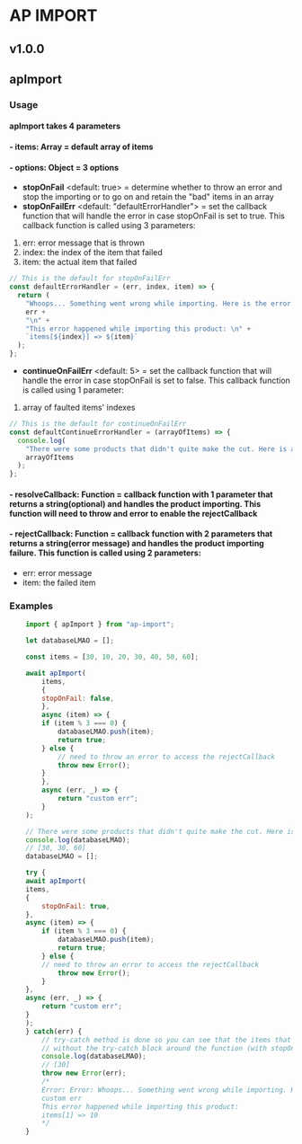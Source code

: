 # AP IMPORT

## v1.0.0

## apImport

### Usage

#### apImport takes 4 parameters

#### - items: Array = default array of items

#### - options: Object = 3 options

- <b>stopOnFail</b> <default: true> = determine whether to throw an error and stop the importing or to go on and retain the "bad" items in an array
- <b>stopOnFailErr</b> <default: "defaultErrorHandler"> = set the callback function that will handle the error in case stopOnFail is set to true. This callback function is called using 3 parameters: 
<ol>
<li>err: error message that is thrown </li>
<li>index: the index of the item that failed</li>
<li>item: the actual item that failed</li>
</ol>

```javascript
// This is the default for stopOnFailErr
const defaultErrorHandler = (err, index, item) => {
  return (
    "Whoops... Something went wrong while importing. Here is the error: \n" +
    err +
    "\n" +
    "This error happened while importing this product: \n" +
    `items[${index}] => ${item}`
  );
};
```

- <b>continueOnFailErr</b> <default: 5> = set the callback function that will handle the error in case stopOnFail is set to false. This callback function is called using 1 parameter: 

<ol>
<li>array of faulted items' indexes</li>
</ol>

```javascript
// This is the default for continueOnFailErr
const defaultContinueErrorHandler = (arrayOfItems) => {
  console.log(
    "There were some products that didn't quite make the cut. Here is an array of indexes:",
    arrayOfItems
  );
};
```

#### - resolveCallback: Function = callback function with 1 parameter that returns a string(optional) and handles the product importing. This function will need to throw and error to enable the <b>rejectCallback</b>

#### - rejectCallback: Function = callback function with 2 parameters that returns a string(error message) and handles the product importing failure. This function is called using 2 parameters:

- err: error message
- item: the failed item


### Examples

```Javascript
    import { apImport } from "ap-import";

    let databaseLMAO = [];

    const items = [30, 10, 20, 30, 40, 50, 60];

    await apImport(
        items,
        {
        stopOnFail: false,
        },
        async (item) => {
        if (item % 3 === 0) {
            databaseLMAO.push(item);
            return true;
        } else {
            // need to throw an error to access the rejectCallback
            throw new Error();
        }
        },
        async (err, _) => {
            return "custom err";
        }
    );

    // There were some products that didn't quite make the cut. Here is an array of indexes: [ 1, 2, 4, 5 ]
    console.log(databaseLMAO);
    // [30, 30, 60]
    databaseLMAO = [];

    try {
    await apImport(
    items,
    {
        stopOnFail: true,
    },
    async (item) => {
        if (item % 3 === 0) {
            databaseLMAO.push(item);
            return true;
        } else {
        // need to throw an error to access the rejectCallback
            throw new Error();
        }
    },
    async (err, _) => {
        return "custom err";
    }
    );
    } catch(err) {
        // try-catch method is done so you can see that the items that din't throw an error were corectly handled
        // without the try-catch block around the function (with stopOnFail: true) the application would have stopped on the error
        console.log(databaseLMAO);
        // [30]
        throw new Error(err);
        /*
        Error: Error: Whoops... Something went wrong while importing. Here is the error:
        custom err
        This error happened while importing this product:
        items[1] => 10
        */
    }
```
